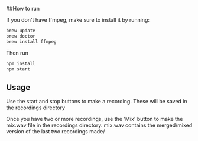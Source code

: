 ##How to run

If you don't have ffmpeg, make sure to install it by running:
```bash
brew update
brew doctor
brew install ffmpeg
```

Then run

```bash
npm install
npm start
```

## Usage
Use the start and stop buttons to make a recording. These will be saved in the recordings directory

Once you have two or more recordings, use the 'Mix' button to make the mix.wav file in the recordings directory. mix.wav contains the merged/mixed version of the last two recordings made/

